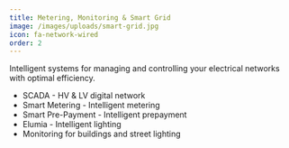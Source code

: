 ```yaml
---
title: Metering, Monitoring & Smart Grid
image: /images/uploads/smart-grid.jpg
icon: fa-network-wired
order: 2
---
```


Intelligent systems for managing and controlling your electrical networks with optimal efficiency.

- SCADA - HV & LV digital network
- Smart Metering - Intelligent metering
- Smart Pre-Payment - Intelligent prepayment
- Elumia - Intelligent lighting
- Monitoring for buildings and street lighting
